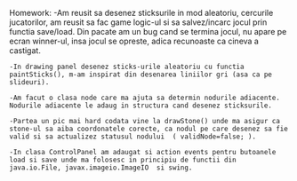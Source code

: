 Homework:   -Am reusit sa desenez sticksurile in mod aleatoriu, cercurile jucatorilor, am reusit sa fac game logic-ul si sa salvez/incarc jocul prin functia save/load. Din pacate am un bug cand se termina jocul, nu apare pe ecran winner-ul, insa jocul se opreste, adica recunoaste ca cineva a castigat.

    -In drawing panel desenez sticks-urile aleatoriu cu functia paintSticks(), m-am inspirat din desenarea liniilor gri (asa ca pe slideuri).
    
    -Am facut o clasa node care ma ajuta sa determin nodurile adiacente. Nodurile adiacente le adaug in structura cand desenez sticksurile.
    
    -Partea un pic mai hard codata vine la drawStone() unde ma asigur ca stone-ul sa aiba coordonatele corecte, ca nodul pe care desenez sa fie valid si sa actualizez statusul nodului  ( validNode=false; ).
    
    -In clasa ControlPanel am adaugat si action events pentru butoanele load si save unde ma folosesc in principiu de functii din  java.io.File, javax.imageio.ImageIO  si swing.
    
